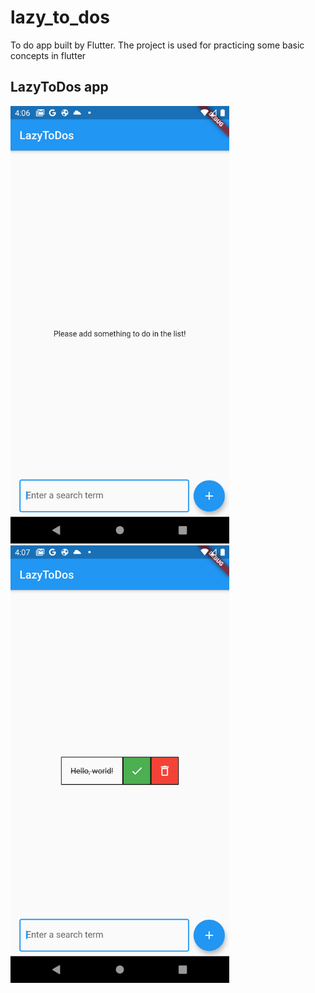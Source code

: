 # lazy_to_dos

To do app built by Flutter. The project is used for practicing some basic concepts in flutter

## LazyToDos app
<img src="./to_do_empty.png" width="350">
<img src="./to_dos.png" width="350">



